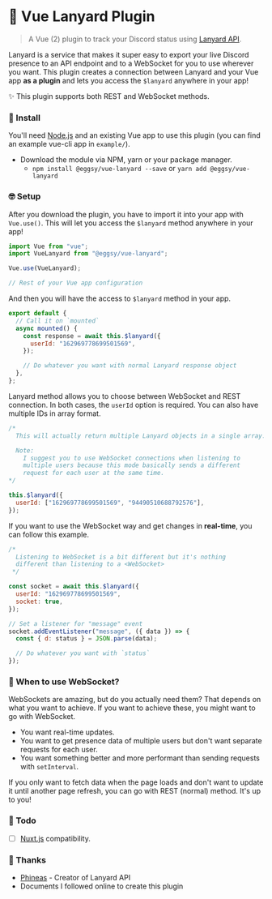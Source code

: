# 🚀 Vue Lanyard Plugin

> A Vue (2) plugin to track your Discord status using [Lanyard API](https://github.com/Phineas/lanyard/).

Lanyard is a service that makes it super easy to export your live Discord presence to an API endpoint and to a WebSocket for you to use wherever you want. This plugin creates a connection between Lanyard and your Vue app **as a plugin** and lets you access the `$lanyard` anywhere in your app!

✨ This plugin supports both REST and WebSocket methods.

### 🔧 Install

You'll need [Node.js](https://nodejs.org) and an existing Vue app to use this plugin (you can find an example vue-cli app in `example/`).

- Download the module via NPM, yarn or your package manager.
  - `npm install @eggsy/vue-lanyard --save` or `yarn add @eggsy/vue-lanyard`

### 🤓 Setup

After you download the plugin, you have to import it into your app with `Vue.use()`. This will let you access the `$lanyard` method anywhere in your app!

```js
import Vue from "vue";
import VueLanyard from "@eggsy/vue-lanyard";

Vue.use(VueLanyard);

// Rest of your Vue app configuration
```

And then you will have the access to `$lanyard` method in your app.

```js
export default {
  // Call it on `mounted`
  async mounted() {
    const response = await this.$lanyard({
      userId: "162969778699501569",
    });

    // Do whatever you want with normal Lanyard response object
  },
};
```

Lanyard method allows you to choose between WebSocket and REST connection. In both cases, the `userId` option is required. You can also have multiple IDs in array format.

```js
/*
  This will actually return multiple Lanyard objects in a single array.

  Note:
    I suggest you to use WebSocket connections when listening to
    multiple users because this mode basically sends a different
    request for each user at the same time.
*/

this.$lanyard({
  userId: ["162969778699501569", "94490510688792576"],
});
```

If you want to use the WebSocket way and get changes in **real-time**, you can follow this example.

```js
/*
  Listening to WebSocket is a bit different but it's nothing
  different than listening to a <WebSocket>
 */

const socket = await this.$lanyard({
  userId: "162969778699501569",
  socket: true,
});

// Set a listener for "message" event
socket.addEventListener("message", ({ data }) => {
  const { d: status } = JSON.parse(data);

  // Do whatever you want with `status`
});
```

### 🤔 When to use WebSocket?

WebSockets are amazing, but do you actually need them? That depends on what you want to achieve. If you want to achieve these, you might want to go with WebSocket.

- You want real-time updates.
- You want to get presence data of multiple users but don't want separate requests for each user.
- You want something better and more performant than sending requests with `setInterval`.

If you only want to fetch data when the page loads and don't want to update it until another page refresh, you can go with REST (normal) method. It's up to you!

### 🤞 Todo

- [ ] [Nuxt.js](https://nuxtjs.org) compatibility.

### 🎉 Thanks

- [Phineas](https://github.com/Phineas/) - Creator of Lanyard API
- Documents I followed online to create this plugin
